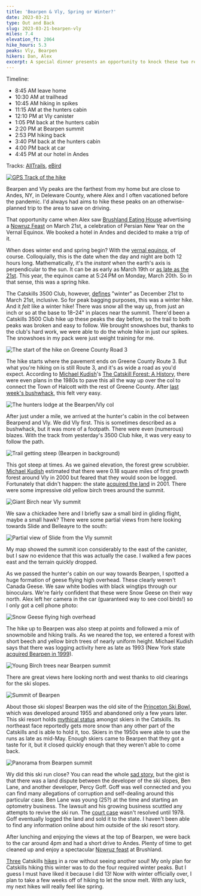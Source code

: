 ```yaml
---
title: 'Bearpen & Vly, Spring or Winter?'
date: 2023-03-21
type: Out and Back
slug: 2023-03-21-bearpen-vly
miles: 7.4
elevation_ft: 2064
hike_hours: 5.3
peaks: Vly, Bearpen
hikers: Dan, Alex
excerpt: A special dinner presents an opportunity to knock these two remote peaks out on what the 3500 club considers the last day of winter.
---
```


Timeline:

- 8:45 AM leave home
- 10:30 AM at trailhead
- 10:45 AM hiking in spikes
- 11:15 AM at the hunters cabin
- 12:10 PM at Vly canister
- 1:05 PM back at the hunters cabin
- 2:20 PM at Bearpen summit
- 2:53 PM hiking back
- 3:40 PM back at the hunters cabin
- 4:00 PM back at car
- 4:45 PM at our hotel in Andes

Tracks: [AllTrails], [eBird]

[![GPS Track of the hike]({{site.baseurl}}/assets/2023-03-21-bearpen-vly/bearpen-vly-track.png)]({{site.baseurl}}/map/#2023-03-21-bearpen-vly)

Bearpen and Vly peaks are the farthest from my home but are close to Andes, NY, in Deleware County, where Alex and I often vacationed before the pandemic. I'd always had aims to hike these peaks on an otherwise-planned trip to the area to save on driving.

That opportunity came when Alex saw [Brushland Eating House] advertising a [Nowruz Feast] on March 21st, a celebration of Persian New Year on the Vernal Equinox. We booked a hotel in Andes and decided to make a trip of it.

When does winter end and spring begin? With the [vernal equinox], of course. Colloquially, this is the date when the day and night are both 12 hours long. Mathematically, it's the _instant_ when the earth's axis is perpendicular to the sun. It can be as early as March 19th or [as late as the 21st][equinox]. This year, the equinox came at 5:24 PM on Monday, March 20th. So in that sense, this was a spring hike.

The Catskills 3500 Club, however, [defines] "winter" as December 21st to March 21st, inclusive. So for peak bagging purposes, this was a winter hike. And it _felt_ like a winter hike! There was snow all the way up, from just an inch or so at the base to 18–24" in places near the summit. There'd been a Catskills 3500 Club hike up these peaks the day before, so the trail to both peaks was broken and easy to follow. We brought snowshoes but, thanks to the club's hard work, we were able to do the whole hike in just our spikes. The snowshoes in my pack were just weight training for me.

![The start of the hike on Greene County Road 3]({{site.baseurl}}/assets/2023-03-21-bearpen-vly/county-road-3.jpeg)

The hike starts where the pavement ends on Greene County Route 3. But what you're hiking on is still Route 3, and it's as wide a road as you'd expect. According to [Michael Kudish]'s [The Catskill Forest: A History], there were even plans in the 1980s to pave this all the way up over the col to connect the Town of Halcott with the rest of Greene County. After [last week's bushwhack][fir], this felt very easy.

![The hunters lodge at the Bearpen/Vly col]({{site.baseurl}}/assets/2023-03-21-bearpen-vly/hunters-lodge.jpeg)

After just under a mile, we arrived at the hunter's cabin in the col between Bearpend and Vly. We did Vly first. This is sometimes described as a bushwhack, but it was more of a footpath. There were even (numerous) blazes. With the track from yesterday's 3500 Club hike, it was very easy to follow the path.

![Trail getting steep (Bearpen in background)]({{site.baseurl}}/assets/2023-03-21-bearpen-vly/steep-vly.jpeg)

This got steep at times. As we gained elevation, the forest grew scrubbier. [Michael Kudish] estimated that there were 0.18 square miles of first growth forest around Vly in 2000 but feared that they would soon be logged. Fortunately that didn't happen: the state [acquired the land][buy-vly] in 2001. There were some impressive old yellow birch trees around the summit.

![Giant Birch near Vly summit]({{site.baseurl}}/assets/2023-03-21-bearpen-vly/giant-birch-vly.jpeg)

We saw a chickadee here and I briefly saw a small bird in gliding flight, maybe a small hawk? There were some partial views from here looking towards Slide and Belleayre to the south:

![Partial view of Slide from the Vly summit]({{site.baseurl}}/assets/2023-03-21-bearpen-vly/partial-slide-view.jpeg)

My map showed the summit icon considerably to the east of the canister, but I saw no evidence that this was actually the case. I walked a few paces east and the terrain quickly dropped.

As we passed the hunter's cabin on our way towards Bearpen, I spotted a huge formation of geese flying high overhead. These clearly weren't Canada Geese. We saw white bodies with black wingtips through our binoculars. We're fairly confident that these were Snow Geese on their way north. Alex left her camera in the car (guaranteed way to see cool birds!) so I only got a cell phone photo:

![Snow Geese flying high overhead]({{site.baseurl}}/assets/2023-03-21-bearpen-vly/snow-geese.jpg)

The hike up to Bearpen was also steep at points and followed a mix of snowmobile and hiking trails. As we neared the top, we entered a forest with short beech and yellow birch trees of nearly uniform height. Michael Kudish says that there was logging activity here as late as 1993 (New York state [acquired Bearpen in 1999][1999]).

![Young Birch trees near Bearpen summit]({{site.baseurl}}/assets/2023-03-21-bearpen-vly/young-birch.jpeg)

There are great views here looking north and west thanks to old clearings for the ski slopes.

![Summit of Bearpen]({{site.baseurl}}/assets/2023-03-21-bearpen-vly/bearpen-summit.jpeg)

About those ski slopes! Bearpen was the old site of the [Princeton Ski Bowl], which was developed around 1955 and abandoned only a few years later. This ski resort holds [mythical status][skiing] amongst skiers in the Catskills. Its northeast face reportedly gets more snow than any other part of the Catskills and is able to hold it, too. Skiers in the 1950s were able to use the runs as late as mid-May. Enough skiers came to Bearpen that they got a taste for it, but it closed quickly enough that they weren't able to come back.

![Panorama from Bearpen summit]({{site.baseurl}}/assets/2023-03-21-bearpen-vly/bearpen-pano.jpeg)

Wy did this ski run close? You can read the whole [sad story][bearpen-story], but the gist is that there was a land dispute between the developer of the ski slopes, Ben Lane, and another developer, Percy Goff. Goff was well connected and you can find many allegations of corruption and self-dealing around this particular case. Ben Lane was young (25?) at the time and starting an optometry business. The lawsuit and his growing business scuttled any attempts to revive the ski run. The [court case] wasn't resolved until 1978. Goff eventually logged the land and sold it to the state. I haven't been able to find any information online about him outside of the ski resort story.

After lunching and enjoying the views at the top of Bearpen, we were back to the car around 4pm and had a short drive to Andes. Plenty of time to get cleaned up and enjoy a spectacular [Nowruz feast] at Brushland.

[Three][fir] Catskills [hikes][six] in a row without seeing another soul! My only plan for Catskills hiking this winter was to do the four required winter peaks. But I guess I must have liked it because I did 13! Now with winter officially over, I plan to take a few weeks off of hiking to let the snow melt. With any luck, my next hikes will really feel like spring.

[AllTrails]: https://www.alltrails.com/explore/recording/afternoon-hike-at-vly-mountain-and-bearpen-trail-55479c5
[eBird]: http://ebird.org
[buy-vly]: https://www.dailyfreeman.com/2001/02/02/state-to-buy-recreational-land/
[skiing]: https://nyskiblog.com/magazine/eastern-us/bearpen-mountain-ny-original-beast/
[bearpen-story]: http://skikabbalah.com/lostNY/bearpen/BEARPEN%20STORY.htm
[nowruz feast]: https://www.instagram.com/p/CpOL0beJc4Y/?hl=en
[brushland eating house]: https://www.instagram.com/brushlandeating/
[equinox]: http://www.astropixels.com/ephemeris/soleq2001.html
[vernal equinox]: https://en.wikipedia.org/wiki/Equinox
[defines]: http://catskill-3500-club.org/membership.php
[michael kudish]: https://www.mknhp.org/
[The Catskill Forest: A History]: https://www.amazon.com/Catskill-Forest-History-Michael-Kudish/dp/1930098022
[1999]: https://www.nynjtc.org/sites/default/files/trailwalker/1999/tw-so99.html
[princeton ski bowl]: http://skikabbalah.com/lostNY/bearpen/BEARPEN.htm
[court case]: https://casetext.com/case/goff-v-princeton-ski-bowl-inc
[fir]: /catskills/2023/03/18/2023-03-18-fir.html
[six]: /catskills/2023/03/09/2023-03-09-winter-six.html
